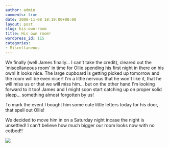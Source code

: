 ```yaml
---
author: admin
comments: true
date: 2008-11-08 18:19:00+00:00
layout: post
slug: his-own-room
title: His own room!
wordpress_id: 115
categories:
- Miscellaneous
---
```


We finally (well James finally... I can't take the credit), cleared out the 'miscellaneous room' in time for Ollie spending his first night in there on his own! It looks nice. The large cupboard is getting picked up tomorrow and the room will be even nicer! I'm a little nervous that he won't like it, that he will miss us or that we will miss him... but on the other hand I'm looking forward to it too! James and I might soon start catching up on proper solid sleep... something almost forgotten by us!  
  
To mark the event I bought him some cute little letters today for his door, that spell out Ollie!  
  
We decided to move him in on a Saturday night incase the night is unsettled! I can't believe how much bigger our room looks now with no cotbed!!

![](https://blogger.googleusercontent.com/tracker/251139911615938991-3978307743099830531?l=www.outmumbered.com)
